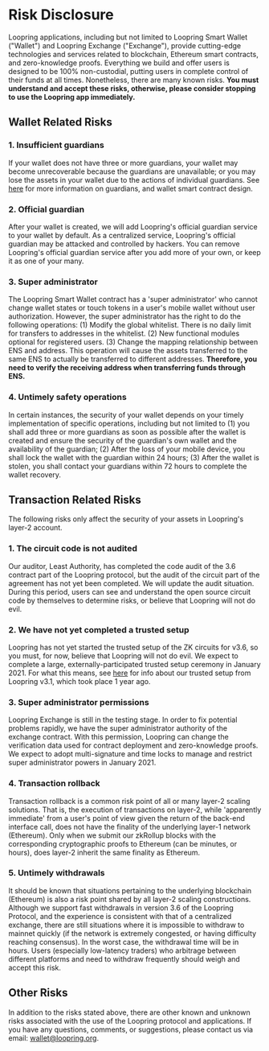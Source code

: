 # Risk Disclosure

Loopring applications, including but not limited to Loopring Smart Wallet ("Wallet") and Loopring Exchange ("Exchange"), provide cutting-edge technologies and services related to blockchain, Ethereum smart contracts, and zero-knowledge proofs. Everything we build and offer users is designed to be 100% non-custodial, putting users in complete control of their funds at all times. Nonetheless, there are many known risks. **You must understand and accept these risks, otherwise, please consider stopping to use the Loopring app immediately.**

## Wallet Related Risks
### 1. Insufficient guardians
If your wallet does not have three or more guardians, your wallet may become unrecoverable because the guardians are unavailable; or you may lose the assets in your wallet due to the actions of individual guardians. See [here](https://github.com/Loopring/loopring.io.website/blob/main/public/markdown/legal/wallet_design_en.md) for more information on guardians, and wallet smart contract design.

### 2. Official guardian
After your wallet is created, we will add Loopring's official guardian service to your wallet by default. As a centralized service, Loopring's official guardian may be attacked and controlled by hackers. You can remove Loopring's official guardian service after you add more of your own, or keep it as one of your many.

### 3. Super administrator
The Loopring Smart Wallet contract has a 'super administrator' who cannot change wallet states or touch tokens in a user's mobile wallet without user authorization. However, the super administrator has the right to do the following operations: (1) Modify the global whitelist. There is no daily limit for transfers to addresses in the whitelist. (2) New functional modules optional for registered users. (3) Change the mapping relationship between ENS and address. This operation will cause the assets transferred to the same ENS to actually be transferred to different addresses. **Therefore, you need to verify the receiving address when transferring funds through ENS.**

### 4. Untimely safety operations
In certain instances, the security of your wallet depends on your timely implementation of specific operations, including but not limited to (1) you shall add three or more guardians as soon as possible after the wallet is created and ensure the security of the guardian's own wallet and the availability of the guardian; (2) After the loss of your mobile device, you shall lock the wallet with the guardian within 24 hours; (3) After the wallet is stolen, you shall contact your guardians within 72 hours to complete the wallet recovery.

## Transaction Related Risks
The following risks only affect the security of your assets in Loopring's layer-2 account.

### 1. The circuit code is not audited
Our auditor, Least Authority, has completed the code audit of the 3.6 contract part of the Loopring protocol, but the audit of the circuit part of the agreement has not yet been completed. We will update the audit situation. During this period, users can see and understand the open source circuit code by themselves to determine risks, or believe that Loopring will not do evil.

### 2. We have not yet completed a trusted setup
Loopring has not yet started the trusted setup of the ZK circuits for v3.6, so you must, for now, believe that Loopring will not do evil. We expect to complete a large, externally-participated trusted setup ceremony in January 2021. For what this means, see [here](https://medium.com/loopring-protocol/loopring-starts-zksnark-trusted-setup-multi-party-computation-ceremony-6582874f7a5b) for info about our trusted setup from Loopring v3.1, which took place 1 year ago.

### 3. Super administrator permissions
Loopring Exchange is still in the testing stage. In order to fix potential problems rapidly, we have the super administrator authority of the exchange contract. With this permission, Loopring can change the verification data used for contract deployment and zero-knowledge proofs. We expect to adopt multi-signature and time locks to manage and restrict super administrator powers in January 2021.

### 4. Transaction rollback
Transaction rollback is a common risk point of all or many layer-2 scaling solutions. That is, the execution of transactions on layer-2, while 'apparently immediate' from a user's point of view given the return of the back-end interface call, does not have the finality of the underlying layer-1 network (Ethereum). Only when we submit our zkRollup blocks with the corresponding cryptographic proofs to Ethereum (can be minutes, or hours), does layer-2 inherit the same finality as Ethereum.

### 5. Untimely withdrawals
It should be known that situations pertaining to the underlying blockchain (Ethereum) is also a risk point shared by all layer-2 scaling constructions. Although we support fast withdrawals in version 3.6 of the Loopring Protocol, and the experience is consistent with that of a centralized exchange, there are still situations where it is impossible to withdraw to mainnet quickly (if the network is extremely congested, or having difficulty reaching consensus). In the worst case, the withdrawal time will be in hours. Users (especially low-latency traders) who arbitrage between different platforms and need to withdraw frequently should weigh and accept this risk.


## Other Risks
In addition to the risks stated above, there are other known and unknown risks associated with the use of the Loopring protocol and applications. If you have any questions, comments, or suggestions, please contact us via email: wallet@loopring.org.
